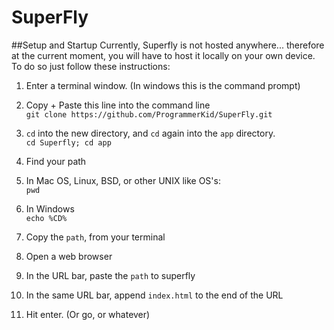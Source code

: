 # SuperFly

##Setup and Startup
Currently, Superfly is not hosted anywhere... therefore at the current moment, you will have to host it locally on your own device. To do so just follow these instructions:

1. Enter a terminal window. (In windows this is the command prompt)
2. Copy + Paste this line into the command line  
`git clone https://github.com/ProgrammerKid/SuperFly.git`
3. `cd` into the new directory, and `cd` again into the `app` directory.  
`cd Superfly; cd app`
4. Find your path
 1. In Mac  OS, Linux, BSD, or other UNIX like OS's:  
  `pwd`  

 2. In Windows  
  `echo %CD%`
5. Copy the `path`, from your terminal
6. Open a web browser
7. In the URL bar, paste the `path` to superfly
8. In the same URL bar, append `index.html` to the end of the URL
9. Hit enter. (Or go, or whatever)